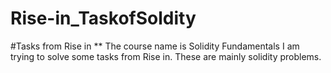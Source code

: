 # Rise-in_TaskofSoldity
#Tasks from Rise in
** The course name is Solidity Fundamentals
I am trying to solve some tasks from Rise in. These are mainly solidity problems.
